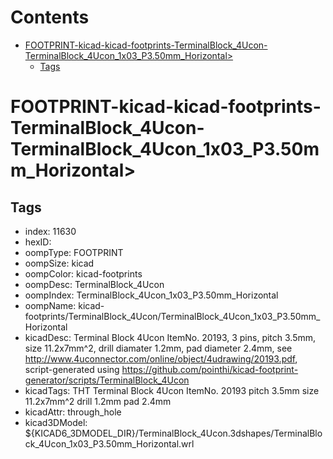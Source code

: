 



Contents
========

* [FOOTPRINT-kicad-kicad-footprints-TerminalBlock_4Ucon-TerminalBlock_4Ucon_1x03_P3.50mm_Horizontal>](#footprint-kicad-kicad-footprints-terminalblock_4ucon-terminalblock_4ucon_1x03_p350mm_horizontal)
	* [Tags](#tags)

# FOOTPRINT-kicad-kicad-footprints-TerminalBlock_4Ucon-TerminalBlock_4Ucon_1x03_P3.50mm_Horizontal>

## Tags

- index: 11630
- hexID: 
- oompType: FOOTPRINT
- oompSize: kicad
- oompColor: kicad-footprints
- oompDesc: TerminalBlock_4Ucon
- oompIndex: TerminalBlock_4Ucon_1x03_P3.50mm_Horizontal
- oompName: kicad-footprints/TerminalBlock_4Ucon/TerminalBlock_4Ucon_1x03_P3.50mm_Horizontal
- kicadDesc: Terminal Block 4Ucon ItemNo. 20193, 3 pins, pitch 3.5mm, size 11.2x7mm^2, drill diamater 1.2mm, pad diameter 2.4mm, see http://www.4uconnector.com/online/object/4udrawing/20193.pdf, script-generated using https://github.com/pointhi/kicad-footprint-generator/scripts/TerminalBlock_4Ucon
- kicadTags: THT Terminal Block 4Ucon ItemNo. 20193 pitch 3.5mm size 11.2x7mm^2 drill 1.2mm pad 2.4mm
- kicadAttr: through_hole
- kicad3DModel: ${KICAD6_3DMODEL_DIR}/TerminalBlock_4Ucon.3dshapes/TerminalBlock_4Ucon_1x03_P3.50mm_Horizontal.wrl

